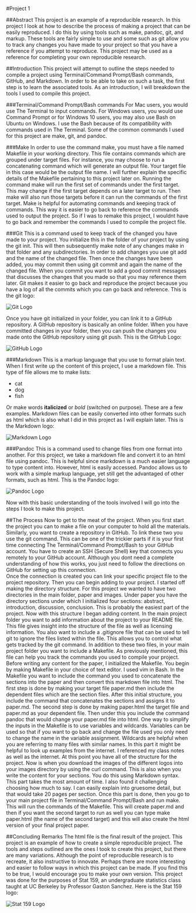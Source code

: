 #Project 1

##Abstract 
This project is an example of a reproducible research. In this project I look at how to describe the process of making a project that can be easily reproduced. I do this by using tools such as make, pandoc, git, and markup. These tools are fairly simple to use and some such as git allow you to track any changes you have made to your project so that you have a reference if you attempt to reproduce. This project may be used as a reference for completing your own reproducible research. 

##Introduction
This project will attempt to outline the steps needed to compile a project using Terminal/Command Prompt/Bash commands, GitHub, and Markdown. In order to be able to take on such a task, the first step is to learn the associated tools. As an introduction, I will breakdown the tools I used to compile this project. 

###Terminal/Command Prompt/Bash commands 
For Mac users, you would use The Terminal to input commands. For Windows users, you would use Command Prompt or for Windows 10 users, you may also use Bash on Ubuntu on Windows. I use the Bash because of its compatibility with commands used in The Terminal. Some of the common commands I used for this project are make, git, and pandoc. 

###Make
In order to use the command make, you must have a file named Makefile in your working directory. This file contains commands which are grouped under target files. For instance, you may choose to run a concatenating command which will generate an output file. Your target file in this case would be the output file name. I will further explain the specific details of the Makefile pertaining to this project later on. 
Running the command make will run the first set of commands under the first target. This may change if the first target depends on a later target to run. Then make will also run those targets before it can run the commands of the first target. Make is helpful for automating commands and keeping track of commands. This way it is easier to go back to reference the commands used to output the project. So if I was to remake this project, I wouldnt have to go back and remember the commands I used to compile the project file. 

###Git
This is a command used to keep track of the changed you have made to your project. You initialize this in the folder of your project by using the git init. This will then subsequently make note of any changes make in that folder and any subdirectories. In order to add changes you use git add and the name of the changed file. Then once the changes have been added, you may commit then using git commit and again the name of the changed file. When you commit you want to add a good commit messages that discusses the changes that you made so that you may reference them later. Git makes it easier to go back and reproduce the project because you have a log of all the commits which you can go back and reference. This is the git logo: 

![Git Logo](../../images/git-logo.png)

Once you have git initialized in your folder, you can link it to a GitHub repository. A GitHub repository is basically an online folder. When you have committed changes in your folder, then you can push the changes you made onto the GitHub repository using git push. This is the GitHub Logo: 

![GitHub Logo](../../images/github-logo.png)


###Markdown 
This is a markup language that you use to format plain text. When I first write up the content of this project, I use a markdown file. This type of file allows me to make lists: 

* cat 
* dog 
* fish 

Or make words **italicized** or *bold* (switched on purpose). These are a few examples. Markdown files can be easily converted into other formats such as html which is also what I did in this project as I will explain later. This is the Markdown logo: 

![Markdown Logo](../../images/markdown-logo.png)


###Pandoc 
This is a command used to change files from one format into another. For this project, we take a markdown file and convert it to an html file using pandoc. This is helpful since markdown is a much easier language to type content into. However, html is easily accessed. Pandoc allows us to work with a simple markup language, yet still get the advantaged of other formats, such as html. This is the Pandoc logo: 

![Pandoc Logo](../../images/pandoc-logo.png)


Now with this basic understanding of the tools involved I will go into the steps I took to make this project. 

##The Process
Now to get to the meat of the project. When you first start the project you can to make a file on your computer to hold all the materials. Similarly, you want to create a repository in GitHub. To link these two you use the git command. This can be one of the trickier parts if it is your first time connecting The Terminal/Command Prompt/Bash to your GitHub account. You have to create an SSH (Secure Shell) key that connects you remotely to your GitHub account. Although you dont need a complete understanding of how this works, you just need to follow the directions on GitHub for setting up this connection.  
Once the connection is created you can link your specific project file to the project repository. Then you can begin adding to your project. I started off making the directory structure. For this project we wanted to have two directories in the main folder, paper and images. Under paper you have the directory sections under which I initialized four sections: abstract, introduction, discussion, conclusion. This is probably the easiest part of the project. Now with this structure I began adding content. 
In the main project folder you want to add information about the project to your README file. This file gives insight into the structure of the file as well as licensing information. You also want to include a .gitignore file that can be used to tell git to ignore the files listed within the file. This allows you to control what gets tracked by the git command. In addition to these two files, in your main project folder you want to include a Makefile. As previously mentioned, this file can help you track the commands you used to compile your project. Before writing any content for the paper, I initialized the Makefile. You begin by making Makefile in your choice of text editor. I used vim in Bash. In the Makefile you want to include the command you used to concatenate the sections into the paper and then convert this markdown file into html. The first step is done by making your target file paper.md then include the dependent files which are the section files. After this initial structure, you include the command that concatenates the sections and assigns it to paper.md. The second step is done by making paper.html the target file and paper.md as your dependent file. Then under this you include the command pandoc that would change your paper.md file into html. One way to simplify the inputs in the Makefile is to use variables and wildcards. Variables can be used so that if you want to go back and change the file used you only need to change the name in the variable assignment. Wildcards are helpful when you are referring to many files with similar names. In this part it might be helpful to look up examples from the internet. I referenced my class notes as well as the internet. 
At this point you have all of the structure for the project. Now is when you download the images of the different logos into your images directory by using the curl command. This is also when you write the content for your sections. You do this using Markdown syntax. This part takes the most amount of time. I also found it challenging choosing how much to say. I can easily explain into gruesome detail, but that would take 20 pages per section. Once this part is done, then you go to your main project file in Terminal/Command Prompt/Bash and run make. This will run the commands of the Makefile. This will create paper.md and then if you want the second target to run as well you can type make paper.html (the name of the second target) and this will also create the html version of your final project paper. 

##Concluding Remarks
The html file is the final result of the project. This project is an example of how to create a simple reproducible project. The tools and steps outlined are the ones I took to create this project, but there are many variations. Although the point of reproducible research is to recreate, it also instructive to innovate. Perhaps there are more interesting and easier to follow ways in which this project can be made. If you find this to be true, I would encourage you to make your own version.
This project was done for the purposes of Stat 159, an undergraduate statistics class taught at UC Berkeley by Professor Gaston Sanchez. Here is the Stat 159 logo:

![Stat 159 Logo](../../images/stat159-logo.png)

